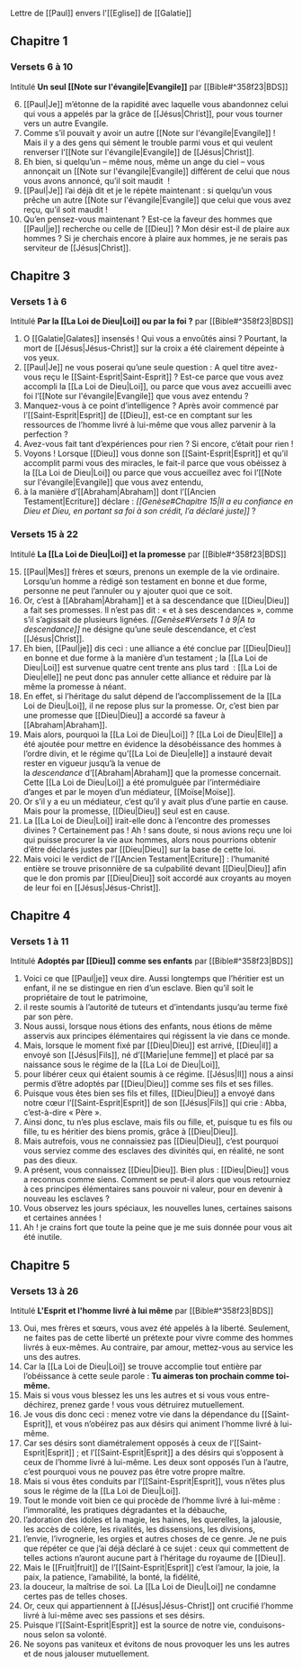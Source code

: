Lettre de [[Paul]] envers l'[[Eglise]] de [[Galatie]]
## Chapitre 1
### Versets 6 à 10
Intitulé **Un seul [[Note sur l'évangile|Evangile]]** par [[Bible#^358f23|BDS]]

6) [[Paul|Je]] m’étonne de la rapidité avec laquelle vous abandonnez celui qui vous a appelés par la grâce de [[Jésus|Christ]], pour vous tourner vers un autre Evangile.
7) Comme s’il pouvait y avoir un autre [[Note sur l'évangile|Evangile]] ! Mais il y a des gens qui sèment le trouble parmi vous et qui veulent renverser l’[[Note sur l'évangile|Evangile]] de [[Jésus|Christ]].
8) Eh bien, si quelqu’un – même nous, même un ange du ciel – vous annonçait un [[Note sur l'évangile|Evangile]] différent de celui que nous vous avons annoncé, qu’il soit maudit  !
9) [[Paul|Je]] l’ai déjà dit et je le répète maintenant : si quelqu’un vous prêche un autre [[Note sur l'évangile|Evangile]] que celui que vous avez reçu, qu’il soit maudit !
10) Qu’en pensez-vous maintenant ? Est-ce la faveur des hommes que [[Paul|je]] recherche ou celle de [[Dieu]] ? Mon désir est-il de plaire aux hommes ? Si je cherchais encore à plaire aux hommes, je ne serais pas serviteur de [[Jésus|Christ]].
## Chapitre 3
### Versets 1 à 6
Intitulé **Par la [[La Loi de Dieu|Loi]] ou par la foi ?** par [[Bible#^358f23|BDS]]

1) O [[Galatie|Galates]] insensés ! Qui vous a envoûtés ainsi ? Pourtant, la mort de [[Jésus|Jésus-Christ]] sur la croix a été clairement dépeinte à vos yeux.
2) [[Paul|Je]] ne vous poserai qu’une seule question : A quel titre avez-vous reçu le [[Saint-Esprit|Saint-Esprit]] ? Est-ce parce que vous avez accompli la [[La Loi de Dieu|Loi]], ou parce que vous avez accueilli avec foi l’[[Note sur l'évangile|Evangile]] que vous avez entendu ?
3) Manquez-vous à ce point d’intelligence ? Après avoir commencé par l’[[Saint-Esprit|Esprit]] de [[Dieu]], est-ce en comptant sur les ressources de l’homme livré à lui-même que vous allez parvenir à la perfection ?
4) Avez-vous fait tant d’expériences pour rien ? Si encore, c’était pour rien !
5) Voyons ! Lorsque [[Dieu]] vous donne son [[Saint-Esprit|Esprit]] et qu’il accomplit parmi vous des miracles, le fait-il parce que vous obéissez à la [[La Loi de Dieu|Loi]] ou parce que vous accueillez avec foi l’[[Note sur l'évangile|Evangile]] que vous avez entendu,
6) à la manière d’[[Abraham|Abraham]] dont l’[[Ancien Testament|Ecriture]] déclare : *[[Genèse#Chapitre 15|Il a eu confiance en Dieu et Dieu, en portant sa foi à son crédit, l’a déclaré juste]]* ?
### Versets 15 à 22
Intitulé **La [[La Loi de Dieu|Loi]] et la promesse** par [[Bible#^358f23|BDS]]

15) [[Paul|Mes]] frères et sœurs, prenons un exemple de la vie ordinaire. Lorsqu’un homme a rédigé son testament en bonne et due forme, personne ne peut l’annuler ou y ajouter quoi que ce soit.
16) Or, c’est à [[Abraham|Abraham]] et à sa descendance que [[Dieu|Dieu]] a fait ses promesses. Il n’est pas dit : « et à ses descendances », comme s’il s’agissait de plusieurs lignées. *[[Genèse#Versets 1 à 9|A ta descendance]]* ne désigne qu’une seule descendance, et c’est [[Jésus|Christ]].
17) Eh bien, [[Paul|je]] dis ceci : une alliance a été conclue par [[Dieu|Dieu]] en bonne et due forme à la manière d’un testament ; la [[La Loi de Dieu|Loi]] est survenue quatre cent trente ans plus tard  : [[La Loi de Dieu|elle]] ne peut donc pas annuler cette alliance et réduire par là même la promesse à néant.
18) En effet, si l’héritage du salut dépend de l’accomplissement de la [[La Loi de Dieu|Loi]], il ne repose plus sur la promesse. Or, c’est bien par une promesse que [[Dieu|Dieu]] a accordé sa faveur à [[Abraham|Abraham]].
19) Mais alors, pourquoi la [[La Loi de Dieu|Loi]] ? [[La Loi de Dieu|Elle]] a été ajoutée pour mettre en évidence la désobéissance des hommes à l’ordre divin, et le régime qu’[[La Loi de Dieu|elle]] a instauré devait rester en vigueur jusqu’à la venue de la *descendance* d’[[Abraham|Abraham]] que la promesse concernait. Cette [[La Loi de Dieu|Loi]] a été promulguée par l’intermédiaire d’anges et par le moyen d’un médiateur, [[Moïse|Moïse]].
20) Or s’il y a eu un médiateur, c’est qu’il y avait plus d’une partie en cause. Mais pour la promesse, [[Dieu|Dieu]] seul est en cause.
21) La [[La Loi de Dieu|Loi]] irait-elle donc à l’encontre des promesses divines ?
    Certainement pas ! Ah ! sans doute, si nous avions reçu une loi qui puisse procurer la vie aux hommes, alors nous pourrions obtenir d’être déclarés justes par [[Dieu|Dieu]] sur la base de cette loi.
22) Mais voici le verdict de l’[[Ancien Testament|Ecriture]] : l’humanité entière se trouve prisonnière de sa culpabilité devant [[Dieu|Dieu]] afin que le don promis par [[Dieu|Dieu]] soit accordé aux croyants au moyen de leur foi en [[Jésus|Jésus-Christ]].
## Chapitre 4
### Versets 1 à 11
Intitulé **Adoptés par [[Dieu]] comme ses enfants** par [[Bible#^358f23|BDS]]

1) Voici ce que [[Paul|je]] veux dire. Aussi longtemps que l’héritier est un enfant, il ne se distingue en rien d’un esclave. Bien qu’il soit le propriétaire de tout le patrimoine,
2) il reste soumis à l’autorité de tuteurs et d’intendants jusqu’au terme fixé par son père.
3) Nous aussi, lorsque nous étions des enfants, nous étions de même asservis aux principes élémentaires qui régissent la vie dans ce monde.
4) Mais, lorsque le moment fixé par [[Dieu|Dieu]] est arrivé, [[Dieu|il]] a envoyé son [[Jésus|Fils]], né d’[[Marie|une femme]] et placé par sa naissance sous le régime de la [[La Loi de Dieu|Loi]],
5) pour libérer ceux qui étaient soumis à ce régime. [[Jésus|Il]] nous a ainsi permis d’être adoptés par [[Dieu|Dieu]] comme ses fils et ses filles.
6) Puisque vous êtes bien ses fils et filles, [[Dieu|Dieu]] a envoyé dans notre cœur l’[[Saint-Esprit|Esprit]] de son [[Jésus|Fils]] qui crie : Abba, c’est-à-dire « Père ».
7) Ainsi donc, tu n’es plus esclave, mais fils ou fille, et, puisque tu es fils ou fille, tu es héritier des biens promis, grâce à [[Dieu|Dieu]].
8) Mais autrefois, vous ne connaissiez pas [[Dieu|Dieu]], c’est pourquoi vous serviez comme des esclaves des divinités qui, en réalité, ne sont pas des dieux.
9) A présent, vous connaissez [[Dieu|Dieu]]. Bien plus : [[Dieu|Dieu]] vous a reconnus comme siens. Comment se peut-il alors que vous retourniez à ces principes élémentaires sans pouvoir ni valeur, pour en devenir à nouveau les esclaves ?
10) Vous observez les jours spéciaux, les nouvelles lunes, certaines saisons et certaines années !
11) Ah ! je crains fort que toute la peine que je me suis donnée pour vous ait été inutile.
## Chapitre 5
### Versets 13 à 26
Intitulé **L'Esprit et l'homme livré à lui même** par [[Bible#^358f23|BDS]]

13) Oui, mes frères et sœurs, vous avez été appelés à la liberté. Seulement, ne faites pas de cette liberté un prétexte pour vivre comme des hommes livrés à eux-mêmes. Au contraire, par amour, mettez-vous au service les uns des autres.
14) Car la [[La Loi de Dieu|Loi]] se trouve accomplie tout entière par l’obéissance à cette seule parole : **Tu aimeras ton prochain comme toi-même.**
15) Mais si vous vous blessez les uns les autres et si vous vous entre-déchirez, prenez garde ! vous vous détruirez mutuellement.
16) Je vous dis donc ceci : menez votre vie dans la dépendance du [[Saint-Esprit]], et vous n’obéirez pas aux désirs qui animent l’homme livré à lui-même.
17) Car ses désirs sont diamétralement opposés à ceux de l’[[Saint-Esprit|Esprit]] ; et l’[[Saint-Esprit|Esprit]] a des désirs qui s’opposent à ceux de l’homme livré à lui-même. Les deux sont opposés l’un à l’autre, c’est pourquoi vous ne pouvez pas être votre propre maître.
18) Mais si vous êtes conduits par l’[[Saint-Esprit|Esprit]], vous n’êtes plus sous le régime de la [[La Loi de Dieu|Loi]].
19) Tout le monde voit bien ce qui procède de l’homme livré à lui-même : l’immoralité, les pratiques dégradantes et la débauche,
20) l’adoration des idoles et la magie, les haines, les querelles, la jalousie, les accès de colère, les rivalités, les dissensions, les divisions,
21) l’envie, l’ivrognerie, les orgies et autres choses de ce genre. Je ne puis que répéter ce que j’ai déjà déclaré à ce sujet : ceux qui commettent de telles actions n’auront aucune part à l’héritage du royaume de [[Dieu]].
22) Mais le [[Fruit|fruit]] de l’[[Saint-Esprit|Esprit]] c’est l’amour, la joie, la paix, la patience, l’amabilité, la bonté, la fidélité,
23) la douceur, la maîtrise de soi. La [[La Loi de Dieu|Loi]] ne condamne certes pas de telles choses.
24) Or, ceux qui appartiennent à [[Jésus|Jésus-Christ]] ont crucifié l’homme livré à lui-même avec ses passions et ses désirs.
25) Puisque l’[[Saint-Esprit|Esprit]] est la source de notre vie, conduisons-nous selon sa volonté.
26) Ne soyons pas vaniteux et évitons de nous provoquer les uns les autres et de nous jalouser mutuellement.
